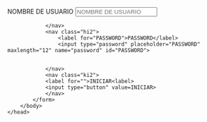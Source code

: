 <html>
    <link rel="stylesheet" href="LOGIN.css">
    <head>
        <body>
            <form action="">
                <nav class="ki1">
<label for="NOMBRE DE USUARIO">NOMBRE DE USUARIO</label>
<input type="text" placeholder="NOMBRE DE USUARIO" maxlength="20" name="NOMBRE DE USUARIO" id="NOMBRE DE USUARIO">

                </nav>
                <nav class="hi2">
                    <label for="PASSWORD">PASSWORD</label>
                    <input type="password" placeholder="PASSWORD" maxlength="12" name="password" id="PASSWORD">
    
       
                </nav>
                <nav class="ki2">
                <label for="">INICIAR<label>
                <input type="button" value=INICIAR>
                </nav>
            </form>
        </body>
    </head>
</html>
